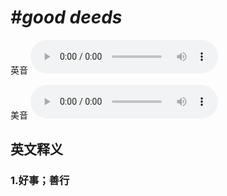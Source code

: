 # ***\#good deeds*** 
英音
<audio src="./media/good deeds1_AAC.aac" controls="controls"></audio>

美音
<audio src="./media/good deeds2_AAC.aac" controls="controls"></audio>



  

英文释义
---
### 1.**好事；善行**  


